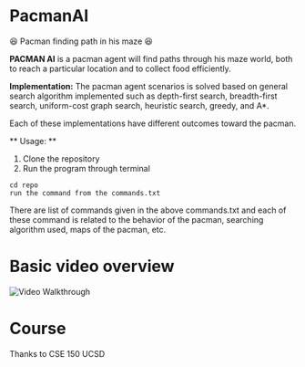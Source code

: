# PacmanAI
😆 Pacman finding path in his maze 😆

**PACMAN AI** is a pacman agent will find paths through his maze world, both to reach a particular location and to collect food efficiently. 

**Implementation:**
The pacman agent scenarios is solved based on general search algorithm implemented such as depth-first search, breadth-first search, uniform-cost graph search, heuristic search, greedy, and A*. 

Each of these implementations have different outcomes toward the pacman. 


** Usage: **

1. Clone the repository
2. Run the program through terminal 
```
cd repo
run the command from the commands.txt
```
There are list of commands given in the above commands.txt and each of these command is related to the behavior of the pacman, searching algorithm used, maps of the pacman, etc. 

# Basic video overview
<img src='http://i.imgur.com/HeLrZRK.gif' title='pacman' width='' alt='Video Walkthrough' />

# Course
Thanks to CSE 150 UCSD
